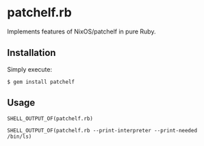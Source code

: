 # patchelf.rb

Implements features of NixOS/patchelf in pure Ruby.

## Installation

Simply execute:
```
$ gem install patchelf
```

## Usage

```
SHELL_OUTPUT_OF(patchelf.rb)
```

```
SHELL_OUTPUT_OF(patchelf.rb --print-interpreter --print-needed /bin/ls)
```
